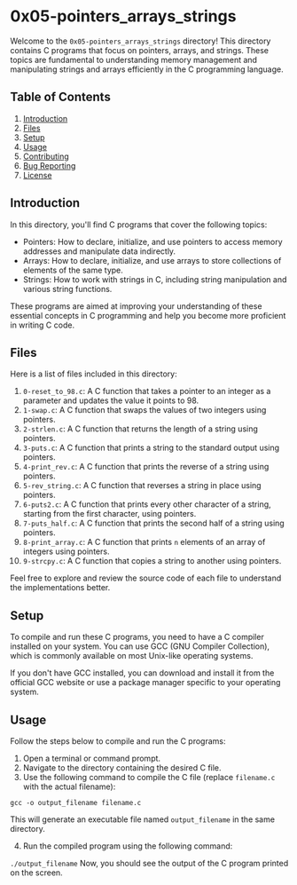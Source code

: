 # 0x05-pointers_arrays_strings

Welcome to the `0x05-pointers_arrays_strings` directory! This directory contains C programs that focus on pointers, arrays, and strings. These topics are fundamental to understanding memory management and manipulating strings and arrays efficiently in the C programming language.

## Table of Contents

1. [Introduction](#introduction)
2. [Files](#files)
3. [Setup](#setup)
4. [Usage](#usage)
5. [Contributing](#contributing)
6. [Bug Reporting](#bug-reporting)
7. [License](#license)

## Introduction

In this directory, you'll find C programs that cover the following topics:

- Pointers: How to declare, initialize, and use pointers to access memory addresses and manipulate data indirectly.
- Arrays: How to declare, initialize, and use arrays to store collections of elements of the same type.
- Strings: How to work with strings in C, including string manipulation and various string functions.

These programs are aimed at improving your understanding of these essential concepts in C programming and help you become more proficient in writing C code.

## Files

Here is a list of files included in this directory:

1. `0-reset_to_98.c`: A C function that takes a pointer to an integer as a parameter and updates the value it points to 98.
2. `1-swap.c`: A C function that swaps the values of two integers using pointers.
3. `2-strlen.c`: A C function that returns the length of a string using pointers.
4. `3-puts.c`: A C function that prints a string to the standard output using pointers.
5. `4-print_rev.c`: A C function that prints the reverse of a string using pointers.
6. `5-rev_string.c`: A C function that reverses a string in place using pointers.
7. `6-puts2.c`: A C function that prints every other character of a string, starting from the first character, using pointers.
8. `7-puts_half.c`: A C function that prints the second half of a string using pointers.
9. `8-print_array.c`: A C function that prints `n` elements of an array of integers using pointers.
10. `9-strcpy.c`: A C function that copies a string to another using pointers.

Feel free to explore and review the source code of each file to understand the implementations better.

## Setup

To compile and run these C programs, you need to have a C compiler installed on your system. You can use GCC (GNU Compiler Collection), which is commonly available on most Unix-like operating systems.

If you don't have GCC installed, you can download and install it from the official GCC website or use a package manager specific to your operating system.

## Usage

Follow the steps below to compile and run the C programs:

1. Open a terminal or command prompt.
2. Navigate to the directory containing the desired C file.
3. Use the following command to compile the C file (replace `filename.c` with the actual filename):

```gcc -o output_filename filename.c```


This will generate an executable file named `output_filename` in the same directory.

4. Run the compiled program using the following command:

```./output_filename```
Now, you should see the output of the C program printed on the screen.
